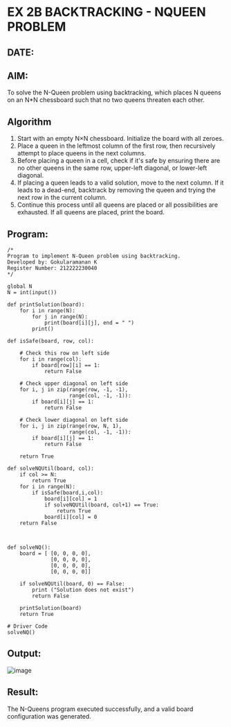 # EX 2B BACKTRACKING - NQUEEN PROBLEM
## DATE:
## AIM:
To solve the N-Queen problem using backtracking, which places N queens on an N*N chessboard such that no two queens threaten each other.


## Algorithm
1. Start with an empty N×N chessboard. Initialize the board with all zeroes.
2. Place a queen in the leftmost column of the first row, then recursively attempt to place queens in the next columns.
3. Before placing a queen in a cell, check if it's safe by ensuring there are no other queens in the same row, upper-left diagonal, or lower-left diagonal. 
4. If placing a queen leads to a valid solution, move to the next column. If it leads to a dead-end, backtrack by removing the queen and trying the next row in the 
   current column.
5. Continue this process until all queens are placed or all possibilities are exhausted. If all queens are placed, print the board. 
   

## Program:
```
/*
Program to implement N-Queen problem using backtracking.
Developed by: Gokularamanan K
Register Number: 212222230040
*/

global N
N = int(input())
 
def printSolution(board):
    for i in range(N):
        for j in range(N):
            print(board[i][j], end = " ")
        print()
 
def isSafe(board, row, col):
 
    # Check this row on left side
    for i in range(col):
        if board[row][i] == 1:
            return False
 
    # Check upper diagonal on left side
    for i, j in zip(range(row, -1, -1),
                    range(col, -1, -1)):
        if board[i][j] == 1:
            return False
 
    # Check lower diagonal on left side
    for i, j in zip(range(row, N, 1),
                    range(col, -1, -1)):
        if board[i][j] == 1:
            return False
 
    return True
 
def solveNQUtil(board, col):
    if col >= N:
        return True
    for i in range(N):
        if isSafe(board,i,col):
            board[i][col] = 1
            if solveNQUtil(board, col+1) == True:
                return True
            board[i][col] = 0
    return False        
        
      
      
def solveNQ():
    board = [ [0, 0, 0, 0],
              [0, 0, 0, 0],
              [0, 0, 0, 0],
              [0, 0, 0, 0]]
              
    if solveNQUtil(board, 0) == False:
        print ("Solution does not exist")
        return False
 
    printSolution(board)
    return True
 
# Driver Code
solveNQ()

```

## Output:
![image](https://github.com/user-attachments/assets/2a113d82-4867-4cf6-a084-a23565b67f22)



## Result:
The N-Queens program executed successfully, and a valid board configuration was generated.
